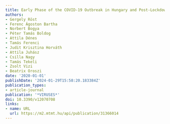 ```yaml
---
title: Early Phase of the COVID-19 Outbreak in Hungary and Post-Lockdown Scenarios
authors:
- Gergely Röst
- Ferenc Ágoston Bartha
- Norbert Bogya
- Péter Tamás Boldog
- Attila Dénes
- Tamás Ferenci
- Judit Krisztina Horváth
- Attila Juhász
- Csilla Nagy
- Tamás Tekeli
- Zsolt Vizi
- Beatrix Oroszi
date: '2020-01-01'
publishDate: '2024-01-29T15:58:20.183384Z'
publication_types:
- article-journal
publication: '*VIRUSES*'
doi: 10.3390/v12070708
links:
- name: URL
  url: https://m2.mtmt.hu/api/publication/31366014
---
```

